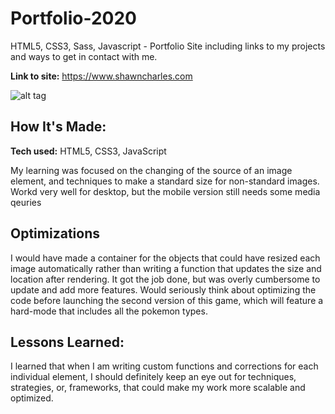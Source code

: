 # Portfolio-2020

HTML5, CSS3, Sass, Javascript - Portfolio Site including links to my projects and ways to get in contact with me.

**Link to site:** https://www.shawncharles.com

![alt tag](https://www.github.com/CharlesCreativeContent/CharlesCreativeContent/blob/main/images/gif4.gif?raw=true)

## How It's Made:

**Tech used:** HTML5, CSS3, JavaScript

My learning was focused on the changing of the source of an image element, and techniques to make a standard size for non-standard images. Workd very well for desktop, but the mobile version still needs some media qeuries

## Optimizations

I would have made a container for the objects that could have resized each image automatically rather than writing a function that updates the size and location after rendering. It got the job done, but was overly cumbersome to update and add more features. Would seriously think about optimizing the code before launching the second version of this game, which will feature a hard-mode that includes all the pokemon types. 

## Lessons Learned:

I learned that when I am writing custom functions and corrections for each individual element, I should definitely keep an eye out for techniques, strategies, or, frameworks, that could make my work more scalable and optimized.
